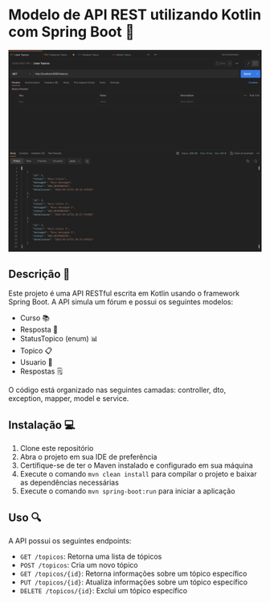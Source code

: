 # Modelo de API REST utilizando Kotlin com Spring Boot 🚀
<img src="https://raw.githubusercontent.com/FabioFiorita/Kotlin-REST-API/master/postman/kotlin-rest-api.png#vitrinedev" alt="Kotlin REST API">

## Descrição 📝

Este projeto é uma API RESTful escrita em Kotlin usando o framework Spring Boot. A API simula um fórum e possui os seguintes modelos:

- Curso 📚
- Resposta 💬
- StatusTopico (enum) 📊
- Topico 📋
- Usuario 👤
- Respostas 🗒️

O código está organizado nas seguintes camadas: controller, dto, exception, mapper, model e service.

## Instalação 💻

1. Clone este repositório
2. Abra o projeto em sua IDE de preferência
3. Certifique-se de ter o Maven instalado e configurado em sua máquina
4. Execute o comando `mvn clean install` para compilar o projeto e baixar as dependências necessárias
5. Execute o comando `mvn spring-boot:run` para iniciar a aplicação

## Uso 🔍

A API possui os seguintes endpoints:

- `GET /topicos`: Retorna uma lista de tópicos
- `POST /topicos`: Cria um novo tópico
- `GET /topicos/{id}`: Retorna informações sobre um tópico específico
- `PUT /topicos/{id}`: Atualiza informações sobre um tópico específico
- `DELETE /topicos/{id}`: Exclui um tópico específico
